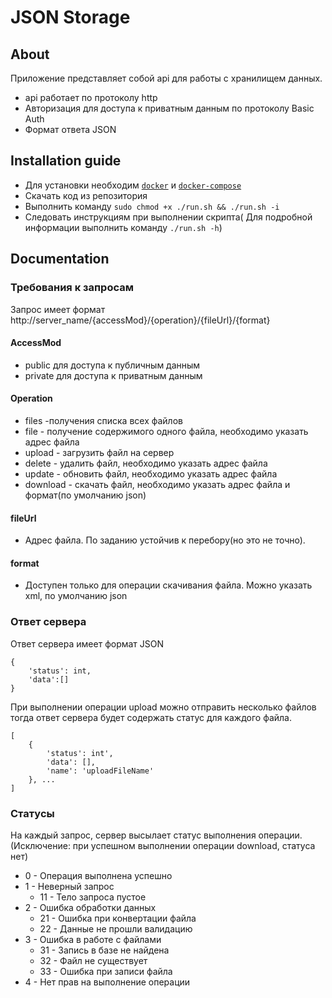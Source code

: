 # JSON Storage

## About

Приложение представляет собой api для работы с хранилищем данных.

* api работает по протоколу http
* Авторизация для доступа к приватным данным по протоколу Basic Auth
* Формат ответа JSON

## Installation guide
* Для установки необходим [`docker`](https://docs.docker.com/install/) и [`docker-compose`](https://docs.docker.com/compose/install/)
* Скачать код из репозитория
* Выполнить команду 
```sudo chmod +x ./run.sh && ./run.sh -i```
* Следовать инструкциям при выполнении скрипта( Для подробной информации выполнить команду `./run.sh -h`)

## Documentation

### Требования к запросам

Запрос имеет формат
http://server_name/{accessMod}/{operation}/{fileUrl}/{format}

#### AccessMod
* public для доступа к публичным данным
* private для доступа к приватным данным

#### Operation
* files  -получения списка всех файлов
* file   - получение содержимого одного файла, необходимо указать адрес файла
* upload - загрузить файл на сервер
* delete - удалить файл, необходимо указать адрес файла
* update - обновить файл, необходимо указать адрес файла
* download - скачать файл, необходимо указать адрес файла и формат(по умолчанию json)
#### fileUrl
* Адрес файла. По заданию устойчив к перебору(но это не точно).
#### format 
* Доступен только для операции скачивания файла. Можно указать xml, по умолчанию json

### Ответ сервера

Ответ сервера имеет формат JSON
```
{
	'status': int,
	'data':[]
}
```

При выполнении операции upload можно отправить несколько файлов тогда ответ сервера будет содержать статус для каждого файла.
```
[
	{   
		'status': int',
		'data': [],
		'name': 'uploadFileName'
	}, ...
]
```

### Статусы
На каждый запрос, сервер высылает статус выполнения операции. (Исключение: при успешном выполнении операции download, статуса нет)

* 0 - Операция выполнена успешно
* 1 - Неверный запрос
	- 11 - Тело запроса пустое
* 2 - Ошибка обработки данных
	- 21 - Ошибка при конвертации файла
	- 22 - Данные не прошли валидацию
* 3 - Ошибка в работе с файлами
	- 31 - Запись в базе не найдена
	- 32 - Файл не существует
	- 33 - Ошибка при записи файла
* 4 - Нет прав на выполнение операции
